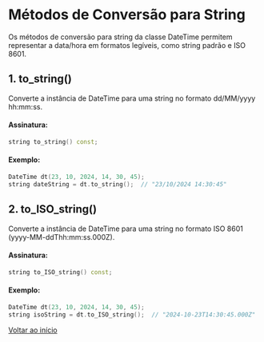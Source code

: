 # Métodos de Conversão para String

Os métodos de conversão para string da classe DateTime permitem representar a data/hora em formatos legíveis, como string padrão e ISO 8601.

## 1. to_string()
Converte a instância de DateTime para uma string no formato dd/MM/yyyy hh:mm:ss.

#### Assinatura:

```c++
string to_string() const;
```

#### Exemplo:

```c++
DateTime dt(23, 10, 2024, 14, 30, 45);
string dateString = dt.to_string();  // "23/10/2024 14:30:45"
```

## 2. to_ISO_string()
Converte a instância de DateTime para uma string no formato ISO 8601 (yyyy-MM-ddThh:mm:ss.000Z).

#### Assinatura:

```c++
string to_ISO_string() const;
```

#### Exemplo:

```c++
DateTime dt(23, 10, 2024, 14, 30, 45);
string isoString = dt.to_ISO_string();  // "2024-10-23T14:30:45.000Z"
```

<a href="index.md">Voltar ao início</a>